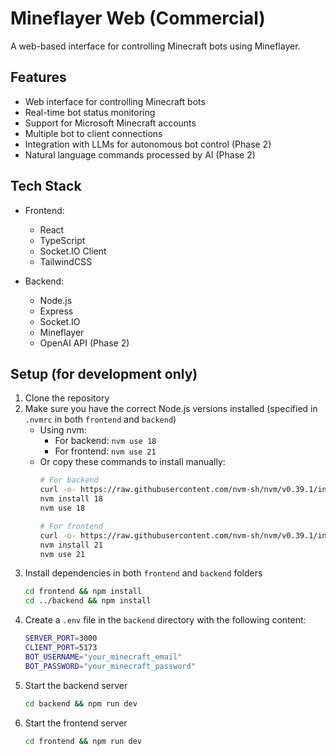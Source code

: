 # Mineflayer Web (Commercial)

A web-based interface for controlling Minecraft bots using Mineflayer.

## Features

- Web interface for controlling Minecraft bots
- Real-time bot status monitoring
- Support for Microsoft Minecraft accounts
- Multiple bot to client connections
- Integration with LLMs for autonomous bot control (Phase 2)
- Natural language commands processed by AI (Phase 2)

## Tech Stack

- Frontend:
  - React
  - TypeScript
  - Socket.IO Client
  - TailwindCSS
  
- Backend:
  - Node.js
  - Express
  - Socket.IO
  - Mineflayer
  - OpenAI API (Phase 2)

## Setup (for development only)

1. Clone the repository
2. Make sure you have the correct Node.js versions installed (specified in `.nvmrc` in both `frontend` and `backend`)
   - Using nvm:
     - For backend: `nvm use 18`
     - For frontend: `nvm use 21`
   - Or copy these commands to install manually:
     ```bash
     # For backend
     curl -o- https://raw.githubusercontent.com/nvm-sh/nvm/v0.39.1/install.sh | bash
     nvm install 18
     nvm use 18

     # For frontend
     curl -o- https://raw.githubusercontent.com/nvm-sh/nvm/v0.39.1/install.sh | bash
     nvm install 21
     nvm use 21
     ```
3. Install dependencies in both `frontend` and `backend` folders
   ```bash
   cd frontend && npm install
   cd ../backend && npm install
   ```
4. Create a `.env` file in the `backend` directory with the following content:
   ```bash
   SERVER_PORT=3000
   CLIENT_PORT=5173
   BOT_USERNAME="your_minecraft_email"
   BOT_PASSWORD="your_minecraft_password"
   ```
5. Start the backend server
   ```bash
   cd backend && npm run dev
   ```
6. Start the frontend server
   ```bash
   cd frontend && npm run dev
   ```
